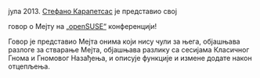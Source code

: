 <!--
.. link: https://www.youtube.com/watch?v=H-2WSt5cbR4
.. description:
.. tags: Вести,openSUSE
.. date: 21.07.2013. 14:46:13
.. title: Стефано представља на „openSUSE“ конференцији
.. slug: 2013-07-21-stefano-presents-at-opensuse-conference
.. author: Стив Зеш
-->

јула 2013. [Стефано Карапетсас](https://github.com/stefano-k) је представио свој

говор о Мејту на [„openSUSE“](https://www.opensuse.org) конференцији!

Говор је представио Мејта онима који нису чули за њега, објашњава разлоге за
стварање Мејта, објашњава разлику са сесијама Класичног Гнома и Гномовог Назађења,
и описује функције и измене додате након отцепљења.
